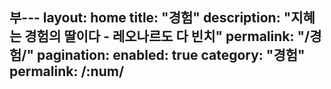부---
layout: home
title: "경험"
description: "지혜는 경험의 딸이다 - 레오나르도 다 빈치"
permalink: "/경험/"
pagination: 
  enabled: true
  category: "경험"
  permalink: /:num/
---